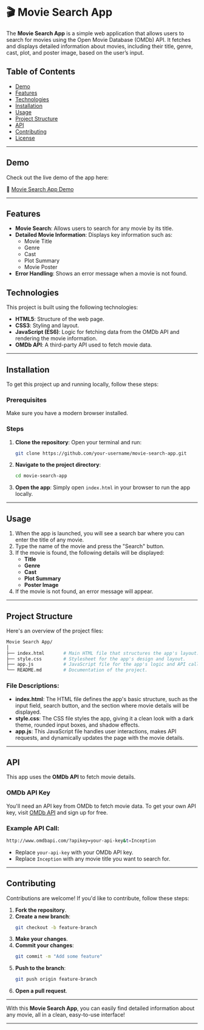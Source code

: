 # 🎬 Movie Search App

The **Movie Search App** is a simple web application that allows users to search for movies using the Open Movie Database (OMDb) API. It fetches and displays detailed information about movies, including their title, genre, cast, plot, and poster image, based on the user’s input.

## Table of Contents

- [Demo](#demo)
- [Features](#features)
- [Technologies](#technologies)
- [Installation](#installation)
- [Usage](#usage)
- [Project Structure](#project-structure)
- [API](#api)
- [Contributing](#contributing)
- [License](#license)

---

## Demo

Check out the live demo of the app here:

🔗 [Movie Search App Demo](https://ayuxh-movie-finder.pages.dev/)

---

## Features

- **Movie Search**: Allows users to search for any movie by its title.
- **Detailed Movie Information**: Displays key information such as:
  - Movie Title
  - Genre
  - Cast
  - Plot Summary
  - Movie Poster
- **Error Handling**: Shows an error message when a movie is not found.

## Technologies

This project is built using the following technologies:

- **HTML5**: Structure of the web page.
- **CSS3**: Styling and layout.
- **JavaScript (ES6)**: Logic for fetching data from the OMDb API and rendering the movie information.
- **OMDb API**: A third-party API used to fetch movie data.

---

## Installation

To get this project up and running locally, follow these steps:

### Prerequisites

Make sure you have a modern browser installed.

### Steps

1. **Clone the repository**:
   Open your terminal and run:
   ```bash
   git clone https://github.com/your-username/movie-search-app.git
   ```

2. **Navigate to the project directory**:
   ```bash
   cd movie-search-app
   ```

3. **Open the app**:
   Simply open `index.html` in your browser to run the app locally.

---

## Usage

1. When the app is launched, you will see a search bar where you can enter the title of any movie.
2. Type the name of the movie and press the "Search" button.
3. If the movie is found, the following details will be displayed:
   - **Title**
   - **Genre**
   - **Cast**
   - **Plot Summary**
   - **Poster Image**
4. If the movie is not found, an error message will appear.

---

## Project Structure

Here's an overview of the project files:

```bash
Movie Search App/
│
├── index.html       # Main HTML file that structures the app's layout.
├── style.css        # Stylesheet for the app's design and layout.
├── app.js           # JavaScript file for the app's logic and API calls.
└── README.md        # Documentation of the project.
```

### File Descriptions:

- **index.html**: The HTML file defines the app's basic structure, such as the input field, search button, and the section where movie details will be displayed.
- **style.css**: The CSS file styles the app, giving it a clean look with a dark theme, rounded input boxes, and shadow effects.
- **app.js**: This JavaScript file handles user interactions, makes API requests, and dynamically updates the page with the movie details.

---

## API

This app uses the **OMDb API** to fetch movie details.

### OMDb API Key

You'll need an API key from OMDb to fetch movie data. To get your own API key, visit [OMDb API](http://www.omdbapi.com/) and sign up for free.

### Example API Call:

```bash
http://www.omdbapi.com/?apikey=your-api-key&t=Inception
```

- Replace `your-api-key` with your OMDb API key.
- Replace `Inception` with any movie title you want to search for.

---

## Contributing

Contributions are welcome! If you'd like to contribute, follow these steps:

1. **Fork the repository**.
2. **Create a new branch**:
   ```bash
   git checkout -b feature-branch
   ```
3. **Make your changes**.
4. **Commit your changes**:
   ```bash
   git commit -m "Add some feature"
   ```
5. **Push to the branch**:
   ```bash
   git push origin feature-branch
   ```
6. **Open a pull request**.

---

With this **Movie Search App**, you can easily find detailed information about any movie, all in a clean, easy-to-use interface!

---
